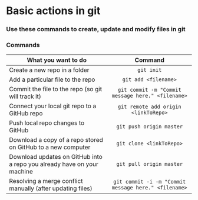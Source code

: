 # Basic actions in git

### Use these commands to create, update and modify files in git

### Commands
| What you want to do        | Command           
| ------------- |:-------------:
| Create a new repo in a folder    | `git init`
| Add a particular file to the repo      | `git add <filename>`
| Commit the file to the repo (so git will track it)    | `git commit -m "Commit message here." <filename>`
| Connect your local git repo to a GitHub repo     | `git remote add origin <linkToRepo>`
| Push local repo changes to GitHub    | `git push origin master`
| Download a copy of a repo stored on GitHub to a new computer   | `git clone <linkToRepo>`
| Download updates on GitHub into a repo you already have on your machine  | `git pull origin master`
| Resolving a merge conflict manually (after updating files)  | `git commit -i -m "Commit message here." <filename>`
